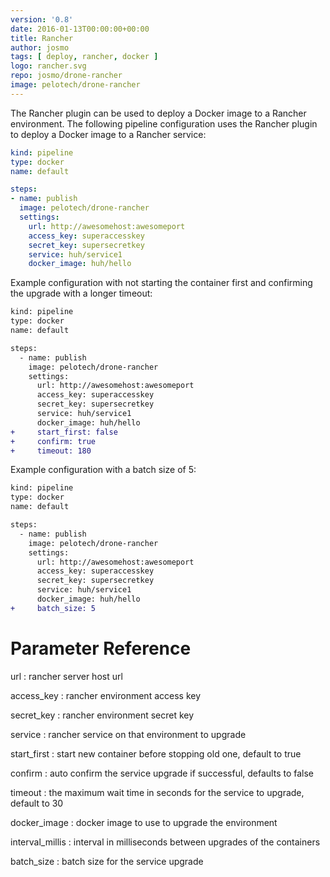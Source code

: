 ```yaml
---
version: '0.8'
date: 2016-01-13T00:00:00+00:00
title: Rancher
author: josmo
tags: [ deploy, rancher, docker ]
logo: rancher.svg
repo: josmo/drone-rancher
image: pelotech/drone-rancher
---
```


The Rancher plugin can be used to deploy a Docker image to a Rancher environment. The following pipeline configuration uses the Rancher plugin to deploy a Docker image to a Rancher service:

```yaml
kind: pipeline
type: docker
name: default

steps:
- name: publish
  image: pelotech/drone-rancher
  settings:
    url: http://awesomehost:awesomeport
    access_key: superaccesskey
    secret_key: supersecretkey
    service: huh/service1
    docker_image: huh/hello
```

Example configuration with not starting the container first and confirming the upgrade with a longer timeout:

```diff
kind: pipeline
type: docker
name: default

steps:
  - name: publish
    image: pelotech/drone-rancher
    settings:
      url: http://awesomehost:awesomeport
      access_key: superaccesskey
      secret_key: supersecretkey
      service: huh/service1
      docker_image: huh/hello
+     start_first: false
+     confirm: true
+     timeout: 180
```


Example configuration with a batch size of 5:

```diff
kind: pipeline
type: docker
name: default

steps:
  - name: publish
    image: pelotech/drone-rancher
    settings:
      url: http://awesomehost:awesomeport
      access_key: superaccesskey
      secret_key: supersecretkey
      service: huh/service1
      docker_image: huh/hello
+     batch_size: 5
```

# Parameter Reference

url
: rancher server host url

access_key
: rancher environment access key

secret_key
: rancher environment secret key

service
: rancher service on that environment to upgrade

start_first
: start new container before stopping old one, default to true

confirm
: auto confirm the service upgrade if successful, defaults to false

timeout
: the maximum wait time in seconds for the service to upgrade, default to 30

docker_image
: docker image to use to upgrade the environment

interval_millis
: interval in milliseconds between upgrades of the containers

batch_size
: batch size for the service upgrade

